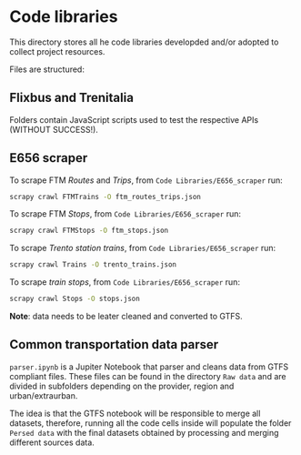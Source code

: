 # Code libraries

This directory stores all he code libraries developded and/or adopted to collect project resources.

Files are structured:

## Flixbus and Trenitalia

Folders contain JavaScript scripts used to test the respective APIs (WITHOUT SUCCESS!).

## E656 scraper

To scrape FTM *Routes* and *Trips*, from `Code Libraries/E656_scraper` run:
```bash
scrapy crawl FTMTrains -O ftm_routes_trips.json
```

To scrape FTM *Stops*, from `Code Libraries/E656_scraper` run:
```bash
scrapy crawl FTMStops -O ftm_stops.json
```

To scrape *Trento station trains*, from `Code Libraries/E656_scraper` run:
```bash
scrapy crawl Trains -O trento_trains.json
```

To scrape *train stops*, from `Code Libraries/E656_scraper` run:
```bash
scrapy crawl Stops -O stops.json
```

**Note**: data needs to be leater cleaned and converted to GTFS.

## Common transportation data parser

`parser.ipynb` is a Jupiter Notebook that parser and cleans data from GTFS compliant files. These files can be found in the directory `Raw data` and are divided in subfolders depending on the provider, region and urban/extraurban.

The idea is that the GTFS notebook will be responsible to merge all datasets, therefore, running all the code cells inside will populate the folder `Persed data` with the final datasets obtained by processing and merging different sources data.
